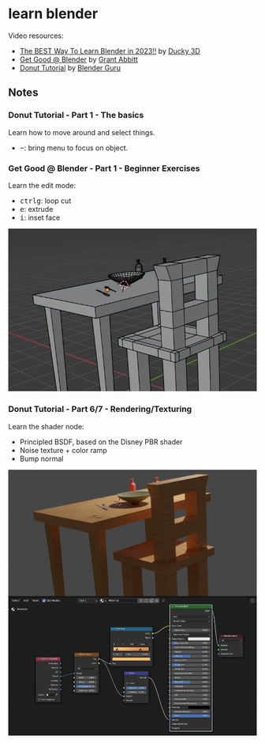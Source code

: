 # learn blender

Video resources:

- [The BEST Way To Learn Blender in 2023!!](https://www.youtube.com/watch?v=8K4AShjq-MU) by [Ducky 3D](https://www.youtube.com/@TheDucky3D)
- [Get Good @ Blender](https://www.youtube.com/playlist?list=PLn3ukorJv4vvv3ZpWJYvV5Tmvo7ISO-NN) by [Grant Abbitt](https://www.youtube.com/@grabbitt)
- [Donut Tutorial](https://www.blenderguru.com/tutorials/2022/1/27/how-to-use-blender) by [Blender Guru](https://www.blenderguru.com)

## Notes

### Donut Tutorial - Part 1 - The basics

Learn how to move around and select things.

- <kbd>~</kbd>: bring menu to focus on object.

### Get Good @ Blender - Part 1 - Beginner Exercises

Learn the edit mode:

- <kbd>ctrl</kbd><kbd>g</kbd>: loop cut
- <kbd>e</kbd>: extrude
- <kbd>i</kbd>: inset face

![desk](media/desk.png)

### Donut Tutorial - Part 6/7 - Rendering/Texturing

Learn the shader node:

- Principled BSDF, based on the Disney PBR shader
- Noise texture + color ramp
- Bump normal

![wood-desk](./media/wood-desk.png)
